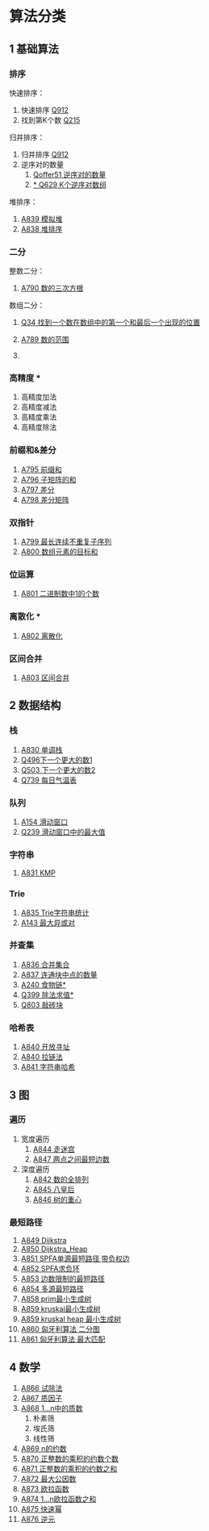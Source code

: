 # 算法分类

## 1 基础算法

### 排序

快速排序：

1. 快速排序 [Q912](https://leetcode-cn.com/problems/sort-an-array)
2. 找到第K个数 [Q215](https://leetcode-cn.com/problems/kth-largest-element-in-an-array)

归并排序：

1. 归并排序 [Q912](https://leetcode-cn.com/problems/sort-an-array)
2. 逆序对的数量
    1. [Qoffer51 逆序对的数量](https://leetcode-cn.com/problems/shu-zu-zhong-de-ni-xu-dui-lcof)
    2. [* Q629 K个逆序对数组](https://leetcode-cn.com/problems/k-inverse-pairs-array/)

堆排序：

1. [A839 模拟堆](https://www.acwing.com/problem/content/841/)
2. [A838 堆排序](https://www.acwing.com/problem/content/841/)



### 二分

整数二分：

1. [A790 数的三次方根](https://www.acwing.com/problem/content/description/792/)

数组二分：

1. [Q34 找到一个数在数组中的第一个和最后一个出现的位置](https://leetcode-cn.com/problems/find-first-and-last-position-of-element-in-sorted-array)
2. [A789 数的范围](https://www.acwing.com/problem/content/791/)

1.

### 高精度 *

1. 高精度加法
2. 高精度减法
3. 高精度乘法
4. 高精度除法

### 前缀和&差分

1. [A795 前缀和](https://www.acwing.com/problem/content/797/)
2. [A796 子矩阵的和](https://www.acwing.com/problem/content/798/)
3. [A797 差分](https://www.acwing.com/problem/content/description/799/)
4. [A798 差分矩阵](https://www.acwing.com/problem/content/800/)

### 双指针

1. [A799 最长连续不重复子序列](https://www.acwing.com/problem/content/801/)
2. [A800 数组元素的目标和](https://www.acwing.com/problem/content/802/)

### 位运算

1. [A801 二进制数中1的个数](https://www.acwing.com/problem/content/803/)

### 离散化 *

1. [A802 离散化](https://www.acwing.com/problem/content/description/804/)

### 区间合并

1. [A803 区间合并](https://www.acwing.com/problem/content/803/)



## 2 数据结构

### 栈

1. [A830 单调栈](https://www.acwing.com/problem/content/description/832/)
2. [Q496下一个更大的数1](https://leetcode-cn.com/problems/next-greater-element-i)
3. [Q503 下一个更大的数2](https://leetcode-cn.com/problems/next-greater-element-ii)
4. [Q739 每日气温表](https://leetcode-cn.com/problems/daily-temperatures)

### 队列

1. [A154 滑动窗口](https://www.acwing.com/problem/content/156/)
2. [Q239 滑动窗口中的最大值](https://leetcode-cn.com/problems/sliding-window-maximum)

### 字符串

1. [A831 KMP](https://www.acwing.com/problem/content/833/)

### Trie

1. [A835 Trie字符串统计](https://www.acwing.com/problem/content/837/)
2. [A143 最大异或对](https://www.acwing.com/problem/content/description/145/)

### 并查集

1. [A836 合并集合](https://www.acwing.com/problem/content/838/)
2. [A837 连通块中点的数量](https://www.acwing.com/problem/content/839/)
3. [A240 食物链*](https://www.acwing.com/problem/content/242/)
4. [Q399 除法求值*](https://leetcode-cn.com/problems/evaluate-division/solution/399-chu-fa-qiu-zhi-nan-du-zhong-deng-286-w45d/)
5. [Q803 敲砖块](https://leetcode-cn.com/problems/bricks-falling-when-hit)


### 哈希表

1. [A840 开放寻址](https://www.acwing.com/problem/content/842/)
2. [A840 拉链法](https://www.acwing.com/problem/content/842/)
3. [A841 字符串哈希](https://www.acwing.com/problem/content/843/)


## 3 图

### 遍历

1. 宽度遍历
    1. [A844 走迷宫](https://www.acwing.com/problem/content/846/)
    1. [A847 两点之间最短边数](https://www.acwing.com/problem/content/849/)
2. 深度遍历
    1. [A842 数的全排列](https://www.acwing.com/problem/content/description/844/)
    2. [A845 八皇后](https://www.acwing.com/problem/content/845/)
    3. [A846 树的重心](https://www.acwing.com/problem/content/848/)


### 最短路径

1. [A849 Dijkstra](https://www.acwing.com/problem/content/851/)
2. [A850 Dijkstra_Heap](https://www.acwing.com/problem/content/852/)
3. [A851 SPFA单源最短路径 带负权边](https://www.acwing.com/problem/content/853/)
4. [A852 SPFA求负环](https://www.acwing.com/problem/content/854/)
5. [A853 边数限制的最短路径](https://www.acwing.com/problem/content/855/)
6. [A854 多源最短路径](https://www.acwing.com/problem/content/description/856/)
7. [A858 prim最小生成树](https://www.acwing.com/problem/content/860/)
8. [A859 kruskal最小生成树](https://www.acwing.com/problem/content/861/)
9. [A859 kruskal heap 最小生成树](https://www.acwing.com/problem/content/861/)
10. [A860 匈牙利算法 二分图](https://www.acwing.com/problem/content/description/862/)
11. [A861 匈牙利算法 最大匹配](https://www.acwing.com/problem/content/863/)

## 4 数学

1. [A866 试除法](https://www.acwing.com/problem/content/868/)
2. [A867 质因子](https://www.acwing.com/problem/content/869/)
3. [A868 1...n中的质数](https://www.acwing.com/problem/content/870/)
    1. 朴素筛
    2. 埃氏筛
    3. 线性筛
4. [A869 n的约数](https://www.acwing.com/problem/content/description/871/)
5. [A870 正整数的乘积的约数个数](https://www.acwing.com/problem/content/872/)
6. [A871 正整数的乘积的约数之和](https://www.acwing.com/problem/content/873/)
7. [A872 最大公因数](https://www.acwing.com/problem/content/873/)
8. [A873 欧拉函数](https://www.acwing.com/problem/content/875/)
9. [A874 1...n欧拉函数之和](https://www.acwing.com/problem/content/876/)
10. [A875 快速幂](https://www.acwing.com/problem/content/877/)
11. [A876 逆元](https://www.acwing.com/problem/content/878/)